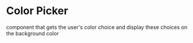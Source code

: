 # Color Picker

component that gets the user's color choice and display these choices on the background color